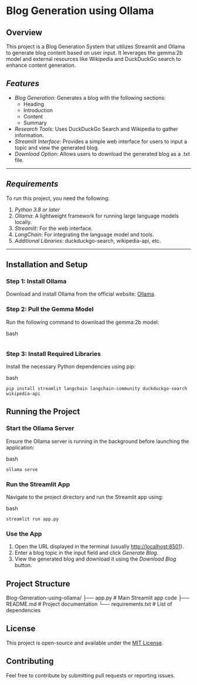 # Blog Generation using Ollama

## Overview

This project is a Blog Generation System that utilizes Streamlit and Ollama to generate blog content based on user input. It leverages the gemma:2b model and external resources like Wikipedia and DuckDuckGo search to enhance content generation.

## _Features_

- _Blog Generation_: Generates a blog with the following sections:
  - Heading
  - Introduction
  - Content
  - Summary
- _Research Tools_: Uses DuckDuckGo Search and Wikipedia to gather information.
- _Streamlit Interface_: Provides a simple web interface for users to input a topic and view the generated blog.
- _Download Option_: Allows users to download the generated blog as a .txt file.

---

## _Requirements_

To run this project, you need the following:

1. _Python 3.8 or later_
2. _Ollama_: A lightweight framework for running large language models locally.
3. _Streamlit_: For the web interface.
4. _LangChain_: For integrating the language model and tools.
5. _Additional Libraries_: duckduckgo-search, wikipedia-api, etc.

---

## Installation and Setup

### Step 1: Install Ollama

Download and install Ollama from the official website: [Ollama](https://ollama.com/).

### Step 2: Pull the Gemma Model

Run the following command to download the gemma:2b model:

bash

```ollama pull gemma:2b

```

### Step 3: Install Required Libraries

Install the necessary Python dependencies using pip:

bash

```
pip install streamlit langchain langchain-community duckduckgo-search wikipedia-api
```

## Running the Project

### Start the Ollama Server

Ensure the Ollama server is running in the background before launching the application:

bash

```
ollama serve
```

### Run the Streamlit App

Navigate to the project directory and run the Streamlit app using:

bash

```
streamlit run app.py
```

### Use the App

1. Open the URL displayed in the terminal (usually [http://localhost:8501](http://localhost:8501)).
2. Enter a blog topic in the input field and click _Generate Blog_.
3. View the generated blog and download it using the _Download Blog_ button.

## Project Structure

Blog-Generation-using-ollama/
├── app.py # Main Streamlit app code
├── README.md # Project documentation
└── requirements.txt # List of dependencies

## License

This project is open-source and available under the [MIT License](LICENSE).

## Contributing

Feel free to contribute by submitting pull requests or reporting issues.
